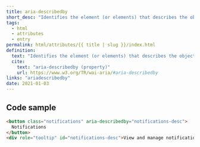 ```yaml
---
title: aria-describedby
short_desc: "Identifies the element (or elements) that describes the object. "
tags:
  - html
  - attributes
  - entry
permalink: html/attributes/{{ title | slug }}/index.html
definition:
  text: "Identifies the element (or elements) that describes the object. "
  cite:
    text: "aria-describedby (property)"
    url: https://www.w3.org/TR/wai-aria/#aria-describedby
links: "ariadescribedby"
date: 2021-01-03
---
```


<h2 class="h3"><span>Code sample</span></h2>

```html
<button class="notifications" aria-describedby="notifications-desc">  
  Notifications
</button>  
<div role="tooltip" id="notifications-desc">View and manage notifications settings</div> 
```
